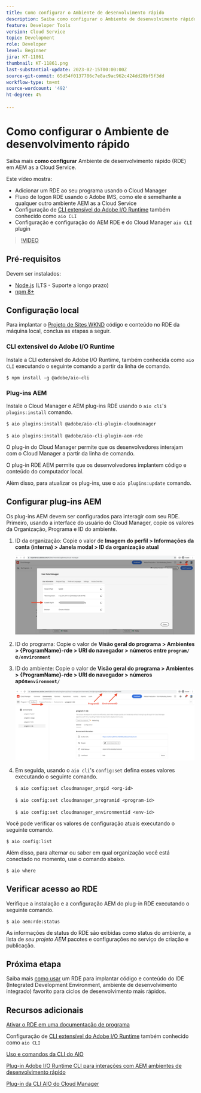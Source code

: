 ```yaml
---
title: Como configurar o Ambiente de desenvolvimento rápido
description: Saiba como configurar o Ambiente de desenvolvimento rápido para AEM as a Cloud Service.
feature: Developer Tools
version: Cloud Service
topic: Development
role: Developer
level: Beginner
jira: KT-11861
thumbnail: KT-11861.png
last-substantial-update: 2023-02-15T00:00:00Z
source-git-commit: 65d54f0137786c7e8ac9ac962c424dd20bf5f3dd
workflow-type: tm+mt
source-wordcount: '492'
ht-degree: 4%

---
```



# Como configurar o Ambiente de desenvolvimento rápido

Saiba mais **como configurar** Ambiente de desenvolvimento rápido (RDE) em AEM as a Cloud Service.

Este vídeo mostra:

- Adicionar um RDE ao seu programa usando o Cloud Manager
- Fluxo de logon RDE usando o Adobe IMS, como ele é semelhante a qualquer outro ambiente AEM as a Cloud Service
- Configuração de [CLI extensível do Adobe I/O Runtime](https://developer.adobe.com/runtime/docs/guides/tools/cli_install/) também conhecido como `aio CLI`
- Configuração e configuração do AEM RDE e do Cloud Manager `aio CLI` plugin

>[!VIDEO](https://video.tv.adobe.com/v/3415490/?quality=12&learn=on)

## Pré-requisitos

Devem ser instalados:

- [Node.js](https://nodejs.org/en/) (LTS - Suporte a longo prazo)
- [npm 8+](https://docs.npmjs.com/)

## Configuração local

Para implantar o [Projeto de Sites WKND](https://github.com/adobe/aem-guides-wknd#aem-wknd-sites-project) código e conteúdo no RDE da máquina local, conclua as etapas a seguir.

### CLI extensível do Adobe I/O Runtime

Instale a CLI extensível do Adobe I/O Runtime, também conhecida como `aio CLI` executando o seguinte comando a partir da linha de comando.

```shell
$ npm install -g @adobe/aio-cli
```

### Plug-ins AEM

Instale o Cloud Manager e AEM plug-ins RDE usando o `aio cli`&#39;s `plugins:install` comando.

```shell
$ aio plugins:install @adobe/aio-cli-plugin-cloudmanager

$ aio plugins:install @adobe/aio-cli-plugin-aem-rde
```

O plug-in do Cloud Manager permite que os desenvolvedores interajam com o Cloud Manager a partir da linha de comando.

O plug-in RDE AEM permite que os desenvolvedores implantem código e conteúdo do computador local.

Além disso, para atualizar os plug-ins, use o `aio plugins:update` comando.

## Configurar plug-ins AEM

Os plug-ins AEM devem ser configurados para interagir com seu RDE. Primeiro, usando a interface do usuário do Cloud Manager, copie os valores da Organização, Programa e ID do ambiente.

1. ID da organização: Copie o valor de **Imagem do perfil > Informações da conta (interna) > Janela modal > ID da organização atual**

   ![ID da organização](./assets/Org-ID.png)

1. ID do programa: Copie o valor de **Visão geral do programa > Ambientes > {ProgramName}-rde > URI do navegador > números entre `program/` e`/environment`**

1. ID do ambiente: Copie o valor de **Visão geral do programa > Ambientes > {ProgramName}-rde > URI do navegador > números após`environment/`**

   ![ID de Programa e Ambiente](./assets/Program-Environment-Id.png)

1. Em seguida, usando o `aio cli`&#39;s `config:set` defina esses valores executando o seguinte comando.

   ```shell
   $ aio config:set cloudmanager_orgid <org-id>
   
   $ aio config:set cloudmanager_programid <program-id>
   
   $ aio config:set cloudmanager_environmentid <env-id>
   ```

Você pode verificar os valores de configuração atuais executando o seguinte comando.

```shell
$ aio config:list
```

Além disso, para alternar ou saber em qual organização você está conectado no momento, use o comando abaixo.

```shell
$ aio where
```

## Verificar acesso ao RDE

Verifique a instalação e a configuração AEM do plug-in RDE executando o seguinte comando.

```shell
$ aio aem:rde:status
```

As informações de status do RDE são exibidas como status do ambiente, a lista de _seu projeto AEM_ pacotes e configurações no serviço de criação e publicação.

## Próxima etapa

Saiba mais [como usar](./how-to-use.md) um RDE para implantar código e conteúdo do IDE (Integrated Development Environment, ambiente de desenvolvimento integrado) favorito para ciclos de desenvolvimento mais rápidos.


## Recursos adicionais

[Ativar o RDE em uma documentação de programa](https://experienceleague.adobe.com/docs/experience-manager-cloud-service/content/implementing/developing/rapid-development-environments.html#enabling-rde-in-a-program)

Configuração de [CLI extensível do Adobe I/O Runtime](https://developer.adobe.com/runtime/docs/guides/tools/cli_install/) também conhecido como `aio CLI`

[Uso e comandos da CLI do AIO](https://github.com/adobe/aio-cli#usage)

[Plug-in Adobe I/O Runtime CLI para interações com AEM ambientes de desenvolvimento rápido](https://github.com/adobe/aio-cli-plugin-aem-rde#aio-cli-plugin-aem-rde)

[Plug-in da CLI AIO do Cloud Manager](https://github.com/adobe/aio-cli-plugin-cloudmanager)
